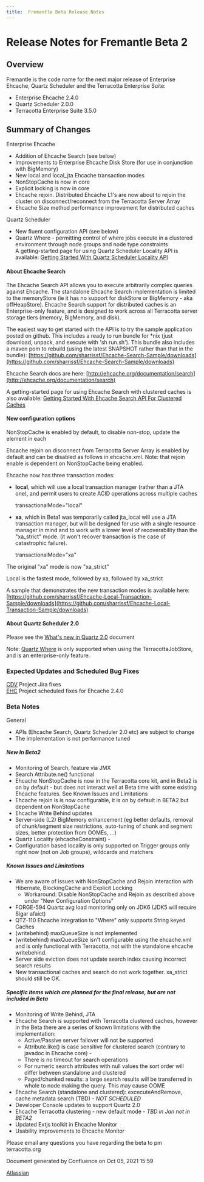 ```yaml
---
title:  Fremantle Beta Release Notes  
---
```


Release Notes for Fremantle Beta 2
==================================

Overview
--------

Fremantle is the code name for the next major release of Enterprise Ehcache, Quartz Scheduler and the Terracotta Enterprise Suite:

*   Enterprise Ehcache 2.4.0
*   Quartz Scheduler 2.0.0
*   Terracotta Enterprise Suite 3.5.0

Summary of Changes
------------------

Enterprise Ehcache

*   Addition of Ehcache Search (see below)
*   Improvements to Enterprise Ehcache Disk Store (for use in conjunction with BigMemory)
*   New local and local\_jta Ehcache transaction modes
*   NonStopCache is now in core
*   Explicit locking is now in core
*   Ehcache rejoin. Distributed Ehcache L1's are now about to rejoin the cluster on disconnect/reconnect from the Terracotta Server Array
*   Ehcache Size method performance improvement for distributed caches

Quartz Scheduler

*   New fluent configuration API (see below)
*   Quartz Where - permitting control of where jobs execute in a clustered environment through node groups and node type constraints  
    A getting-started page for using Quartz Scheduler Locality API is available: [Getting Started With Quartz Scheduler Locality API](Getting-Started-With-Quartz-Scheduler-Locality-API)

#### About Ehcache Search

The Ehcache Search API allows you to execute arbitrarily complex queries against Ehcache. The standalone Ehcache Search implementation is limited to the memoryStore (ie it has no support for diskStore or BigMemory - aka offHeapStore). Ehcache Search support for distributed caches is an Enterprise-only feature, and is designed to work across all Terracotta server storage tiers (memory, BigMemory, and disk).

The easiest way to get started with the API is to try the sample application posted on github. This includes a ready to run bundle for \*nix (just download, unpack, and execute with 'sh run.sh'). This bundle also includes a maven pom to rebuild (using the latest SNAPSHOT rather than that in the bundle): [https://github.com/sharrissf/Ehcache-Search-Sample/downloads](https://github.com/sharrissf/Ehcache-Search-Sample/downloads)

Ehcache Search docs are here: [http://ehcache.org/documentation/search](http://ehcache.org/documentation/search)

A getting-started page for using Ehcache Search with clustered caches is also available: [Getting Started With Ehcache Search API For Clustered Caches](Getting-Started-With-Ehcache-Search-API-For-Clustered-Caches)

#### New configuration options

NonStopCache is enabled by default, to disable non-stop, update the <terracotta> element in each <cache>

<terracotta clustered="true">
   <nonstop enabled="false"/>
</terracotta>

Ehcache rejoin on disconnect from Terracotta Server Array is enabled by default and can be disabled as follows in ehcache.xml. Note: that rejoin enable is dependent on NonStopCache being enabled.

<terracottaConfig rejoin="false" url="localhost:9510" />

Ehcache now has three transaction modes:

*   **local**, which will use a local transaction manager (rather than a JTA one), and permit users to create ACID operations across multiple caches
    
    transactionalMode="local"
    
*   **xa**, which in Beta1 was temporarily called jta\_local will use a JTA transaction manager, but will be designed for use with a single resource manager in mind and to work with a lower level of recoverability than the "xa\_strict" mode. (it won't recover transaction is the case of catastrophic failure).
    
    transactionalMode="xa"
    

The original "xa" mode is now "xa\_strict"

Local is the fastest mode, followed by xa, followed by xa\_strict

A sample that demonstrates the new transaction modes is available here: [https://github.com/sharrissf/Ehcache-Local-Transaction-Sample/downloads](https://github.com/sharrissf/Ehcache-Local-Transaction-Sample/downloads)

#### About Quartz Scheduler 2.0

Please see the [What's new in Quartz 2.0](24642084) document

Note: [Quartz Where](Getting-Started-With-Quartz-Scheduler-Locality-API) is only supported when using the TerracottaJobStore, and is an enterprise-only feature.

### Expected Updates and Scheduled Bug Fixes

[CDV](https://jira.terracotta.org/jira/secure/IssueNavigator.jspa?mode=hide&requestId=11716) Project Jira fixes  
[EHC](https://jira.terracotta.org/jira/browse/EHC#selectedTab=com.atlassian.jira.plugin.system.project%3Aroadmap-panel) Project scheduled fixes for Ehcache 2.4.0

### Beta Notes

General

*   APIs (Ehcache Search, Quartz Scheduler 2.0 etc) are subject to change
*   The implementation is not performance tuned

##### New In Beta2

*   Monitoring of Search, feature via JMX
*   Search Attribute.ne() functional
*   Ehcache NonStopCache is now in the Terracotta core kit, and in Beta2 is on by default - but does not interact well at Beta time with some existing Ehcache features. See Known Issues and Limitations
*   Ehcache rejoin is is now configurable, it is on by default in BETA2 but dependent on NonStopCache
*   Ehcache Write Behind updates
*   Server-side (L2) BigMemory enhancement (eg better defaults, removal of chunk/segment size restrictions, auto-tuning of chunk and segment sizes, better protection from OOMEs, ...)
*   Quartz Locality (ehcacheConstraint) -
*   Configuration based locality is only supported on Trigger groups only right now (not on Job groups), wildcards and matchers

##### Known Issues and Limitations

*   We are aware of issues with NonStopCache and Rejoin interaction with Hibernate, BlockingCache and Explicit Locking
    *   Workaround: Disable NonStopCache and Rejoin as described above under "New Configuration Options"
*   FORGE-594 Quartz avg load monitoring only on JDK6 (JDK5 will require Sigar afaict)
*   QTZ-110 Ehcache integration to "Where" only supports String keyed Caches
*   (writebehind) maxQueueSize is not implemented
*   (writebehind) maxQueueSize isn't configurable using the ehcache.xml and is only functional with Terracotta, not with the standalone ehcache writebehind.
*   Server side eviction does not update search index causing incorrect search results
*   New transactional caches and search do not work together. xa\_strict should still be OK.

##### Specific items which are planned for the final release, but are not included in Beta

*   Monitoring of Write Behind, JTA
*   Ehcache Search is supported with Terracotta clustered caches, however in the Beta there are a series of known limitations with the implementation:
    *   Active/Passive server failover will not be supported
    *   Attribute.like() is case sensitive for clustered search (contrary to javadoc in Ehcache core) -
    *   There is no timeout for search operations
    *   For numeric search attributes with null values the sort order will differ between standalone and clustered
    *   Paged/chunked results: a large search results will be transferred in whole to node making the query. This may cause OOME
*   Ehcache Search (standalone and clustered): excecuteAndRemove, cache metadata search (TBD) - _NOT SCHEDULED_
*   Developer Console updates to support Quartz 2.0
*   Ehcache Terracotta clustering - new default mode - _TBD in Jan not in BETA2_
*   Updated Extjs toolkit in Ehcache Monitor
*   Usability improvements to Ehcache Monitor

Please email any questions you have regarding the beta to pm <at> terracotta.org

Document generated by Confluence on Oct 05, 2021 15:59

[Atlassian](http://www.atlassian.com/)
